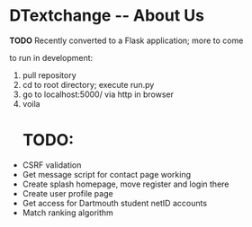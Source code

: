 <h1>DTextchange -- About Us</h1>

**TODO**
Recently converted to a Flask application; more to come

<p>to run in development:</p>
<ol>
  <li>pull repository</li>
  <li>cd to root directory; execute run.py</li>
  <li>go to localhost:5000/ via http in browser</li>
  <li>voila</li>
</ol>

<ul>
	<h1>TODO:</h1>
	<li>CSRF validation</li>
	<li>Get message script for contact page working</li>
	<li>Create splash homepage, move register and login there</li>
	<li>Create user profile page</li>
	<li>Get access for Dartmouth student netID accounts</li>
	<li>Match ranking algorithm</li>
</ul>
